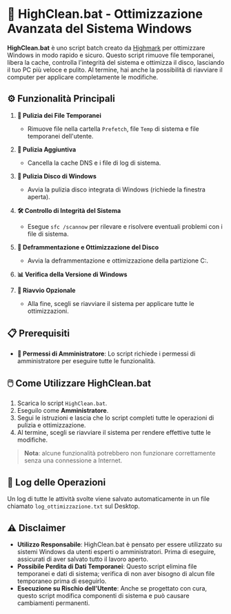 # 🚀 HighClean.bat - Ottimizzazione Avanzata del Sistema Windows

**HighClean.bat** è uno script batch creato da [Highmark](https://highmark.it) per ottimizzare Windows in modo rapido e sicuro. Questo script rimuove file temporanei, libera la cache, controlla l'integrità del sistema e ottimizza il disco, lasciando il tuo PC più veloce e pulito. Al termine, hai anche la possibilità di riavviare il computer per applicare completamente le modifiche.

## ⚙️ Funzionalità Principali

1. **🔄 Pulizia dei File Temporanei**  
   - Rimuove file nella cartella `Prefetch`, file `Temp` di sistema e file temporanei dell'utente.

2. **🧹 Pulizia Aggiuntiva**  
   - Cancella la cache DNS e i file di log di sistema.

3. **💾 Pulizia Disco di Windows**  
   - Avvia la pulizia disco integrata di Windows (richiede la finestra aperta).

4. **🛠️ Controllo di Integrità del Sistema**  
   - Esegue `sfc /scannow` per rilevare e risolvere eventuali problemi con i file di sistema.

5. **💽 Deframmentazione e Ottimizzazione del Disco**  
   - Avvia la deframmentazione e ottimizzazione della partizione C:.

6. **📊 Verifica della Versione di Windows**  

7. **🔄 Riavvio Opzionale**  
   - Alla fine, scegli se riavviare il sistema per applicare tutte le ottimizzazioni.

## 📋 Prerequisiti

- **🔑 Permessi di Amministratore**: Lo script richiede i permessi di amministratore per eseguire tutte le funzionalità.

## 🖱️ Come Utilizzare HighClean.bat

1. Scarica lo script `HighClean.bat`.
2. Eseguilo come **Amministratore**.
3. Segui le istruzioni e lascia che lo script completi tutte le operazioni di pulizia e ottimizzazione.
4. Al termine, scegli se riavviare il sistema per rendere effettive tutte le modifiche.

> **Nota**: alcune funzionalità potrebbero non funzionare correttamente senza una connessione a Internet.

## 📝 Log delle Operazioni

Un log di tutte le attività svolte viene salvato automaticamente in un file chiamato `log_ottimizzazione.txt` sul Desktop.

## ⚠️ Disclaimer

- **Utilizzo Responsabile**: HighClean.bat è pensato per essere utilizzato su sistemi Windows da utenti esperti o amministratori. Prima di eseguire, assicurati di aver salvato tutto il lavoro aperto.
- **Possibile Perdita di Dati Temporanei**: Questo script elimina file temporanei e dati di sistema; verifica di non aver bisogno di alcun file temporaneo prima di eseguirlo.
- **Esecuzione su Rischio dell'Utente**: Anche se progettato con cura, questo script modifica componenti di sistema e può causare cambiamenti permanenti.
